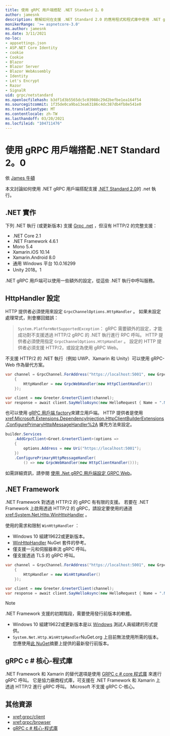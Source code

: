 ```yaml
---
title: 使用 gRPC 用戶端搭配 .NET Standard 2。0
author: jamesnk
description: 瞭解如何在支援 .NET Standard 2.0 的應用程式和程式庫中使用 .NET gRPC 用戶端。
monikerRange: '>= aspnetcore-3.0'
ms.author: jamesnk
ms.date: 3/11/2021
no-loc:
- appsettings.json
- ASP.NET Core Identity
- cookie
- Cookie
- Blazor
- Blazor Server
- Blazor WebAssembly
- Identity
- Let's Encrypt
- Razor
- SignalR
uid: grpc/netstandard
ms.openlocfilehash: b3df1d3b5565dc5c03988c29d2befbe1ea164f54
ms.sourcegitcommit: 1f35de0ca9ba13ea63186c4dc387db4fb8e541e0
ms.translationtype: MT
ms.contentlocale: zh-TW
ms.lasthandoff: 03/20/2021
ms.locfileid: "104711476"
---
```

# <a name="use-grpc-client-with-net-standard-20"></a>使用 gRPC 用戶端搭配 .NET Standard 2。0

依 [James 牛頓](https://twitter.com/jamesnk)

本文討論如何使用 .NET gRPC 用戶端搭配支援 [.NET Standard 2.0](/dotnet/standard/net-standard)的 .net 執行。

## <a name="net-implementations"></a>.NET 實作

下列 .NET 執行 (或更新版本) 支援 [Grpc .net](https://www.nuget.org/packages/Grpc.Net.Client/) ，但沒有 HTTP/2 的完整支援：

* .NET Core 2.1
* .NET Framework 4.6.1
* Mono 5.4
* Xamarin.iOS 10.14
* Xamarin.Android 8.0
* 通用 Windows 平台 10.0.16299
* Unity 2018。1

.NET gRPC 用戶端可以使用一些額外的設定，從這些 .NET 執行中呼叫服務。

## <a name="httphandler-configuration"></a>HttpHandler 設定

HTTP 提供者必須使用來設定 `GrpcChannelOptions.HttpHandler` 。 如果未設定處理常式，則會擲回錯誤：

> `System.PlatformNotSupportedException`： gRPC 需要額外的設定，才能成功對不支援透過 HTTP/2 gRPC 的 .NET 執行進行 RPC 呼叫。 HTTP 提供者必須使用指定 `GrpcChannelOptions.HttpHandler` 。 設定的 HTTP 提供者必須支援 HTTP/2，或設定為使用 gRPC Web。

不支援 HTTP/2 的 .NET 執行（例如 UWP、Xamarin 和 Unity）可以使用 gRPC-Web 作為替代方案。

```csharp
var channel = GrpcChannel.ForAddress("https://localhost:5001", new GrpcChannelOptions
    {
        HttpHandler = new GrpcWebHandler(new HttpClientHandler())
    });

var client = new Greeter.GreeterClient(channel);
var response = await client.SayHelloAsync(new HelloRequest { Name = ".NET" });
```

也可以使用 [gRPC 用戶端 factory](xref:grpc/clientfactory)來建立用戶端。 HTTP 提供者是使用 <xref:Microsoft.Extensions.DependencyInjection.HttpClientBuilderExtensions.ConfigurePrimaryHttpMessageHandler%2A> 擴充方法來設定。

```csharp
builder.Services
    .AddGrpcClient<Greet.GreeterClient>(options =>
    {
        options.Address = new Uri("https://localhost:5001");
    })
    .ConfigurePrimaryHttpMessageHandler(
        () => new GrpcWebHandler(new HttpClientHandler()));
```

如需詳細資訊，請參閱 [使用 .Net gRPC 用戶端設定 GRPC Web](xref:grpc/browser#configure-grpc-web-with-the-net-grpc-client)。

## <a name="net-framework"></a>.NET Framework

.NET Framework 對透過 HTTP/2 的 gRPC 有有限的支援。 若要在 .NET Framework 上啟用透過 HTTP/2 的 gRPC，請設定要使用的通道 <xref:System.Net.Http.WinHttpHandler> 。

使用的需求和限制 `WinHttpHandler` ：

* Windows 10 組建19622或更新版本。
* [WinHttpHandler](https://www.nuget.org/packages/System.Net.Http.WinHttpHandler/) NuGet 套件的參考。
* 僅支援一元和伺服器串流 gRPC 呼叫。
* 僅支援透過 TLS 的 gRPC 呼叫。

```csharp
var channel = GrpcChannel.ForAddress("https://localhost:5001", new GrpcChannelOptions
    {
        HttpHandler = new WinHttpHandler()
    });

var client = new Greeter.GreeterClient(channel);
var response = await client.SayHelloAsync(new HelloRequest { Name = ".NET" });
```

> [!NOTE]
> .NET Framework 支援的初期階段，需要使用發行前版本的軟體。
> * Windows 10 組建19622或更新版本是以 [Windows](https://insider.windows.com/) 測試人員組建的形式提供。
> * `System.Net.Http.WinHttpHandler`NuGet.org 上目前無法使用所需的版本。您應使用[此 NuGet](https://pkgs.dev.azure.com/dnceng/public/_packaging/dotnet6/nuget/v3/index.json)摘要上提供的最新發行前版本。

## <a name="grpc-c-core-library"></a>gRPC c # 核心-程式庫

.NET Framework 和 Xamarin 的替代選項是使用 [GRPC c # core 程式庫](https://grpc.io/docs/languages/csharp/quickstart/) 來進行 gRPC 呼叫。 它是協力廠商程式庫，可支援在 .NET Framework 和 Xamarin 上透過 HTTP/2 進行 gRPC 呼叫。 Microsoft 不支援 gRPC C-核心。

## <a name="additional-resources"></a>其他資源

* <xref:grpc/client>
* <xref:grpc/browser>
* [gRPC c # 核心-程式庫](https://grpc.io/docs/languages/csharp/quickstart/)
